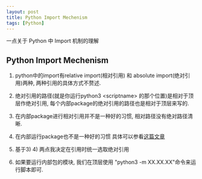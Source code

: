 ```yaml
---
layout: post
title: Python Import Mechenism
tags: [Python]
---
```


一点关于 Python 中 Import 机制的理解

## Python Import Mechenism

1. python中的import有relative import(相对引用) 和 absolute import(绝对引用)两种, 两种引用的具体方式不赘述.

2. 绝对引用的路径(就是你运行python3 \<scriptname> 的那个位置)是相对于顶层作绝对引用, 每个内部package的绝对引用的路径也是相对于顶层来写的.

3. 在内部package进行相对引用并不是一种好的习惯, 相对路径没有绝对路径清晰.

4. 在内部运行package也不是一种好的习惯 具体可以参看[这篇文章](https://stackoverflow.com/questions/18496183/python-no-module-named-error-when-calling-a-submodule)

5. 基于3) 4) 两点我决定在引用时统一选取绝对引用

6. 如果要运行内部包的模块, 我们在顶层使用 "python3 -m XX.XX.XX"命令来运行脚本即可.
